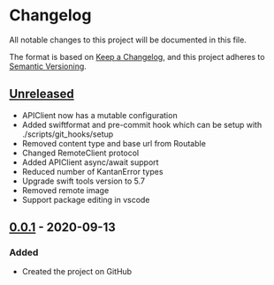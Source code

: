 # Changelog

All notable changes to this project will be documented in this file.

The format is based on [Keep a Changelog](https://keepachangelog.com/en/1.0.0/),
and this project adheres to [Semantic Versioning](https://semver.org/spec/v2.0.0.html).

## [Unreleased]

- APIClient now has a mutable configuration
- Added swiftformat and pre-commit hook which can be setup with ./scripts/git_hooks/setup
- Removed content type and base url from Routable
- Changed RemoteClient protocol
- Added APIClient async/await support
- Reduced number of KantanError types
- Upgrade swift tools version to 5.7
- Removed remote image
- Support package editing in vscode

## [0.0.1] - 2020-09-13

### Added

- Created the project on GitHub

[unreleased]: https://github.com/flexaargo/KantanNetworking/compare/v0.0.1...HEAD
[0.0.1]: https://github.com/flexaargo/KantanNetworking/releases/tag/v0.0.1
